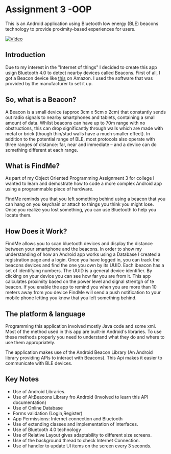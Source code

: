 # Assignment 3 -OOP

This is an Android application using Bluetooth low energy (BLE) beacons technology to provide proximity-based experiences for users.




[![Video](http://img.youtube.com/vi/fWrekPh4cwc/0.jpg)](https://www.youtube.com/watch?v=fWrekPh4cwc&feature=youtu.be)

Introduction
------------
Due to my interest in the "Internet of things" I decided to create this app usign Bluetooth 4.0 to detect nearby devices called Beacons. First of all, I got a Beacon device like [this](https://www.amazon.com/FeasyBeacon-Bluetooth-Proximity-Eddystone-programmable/dp/B077FQ6HLV?ref_=fsclp_pl_dp_7) on Amazon.  I used the software that was provided by the manufacturer to set it up.

So, what is a Beacon?
------------

A Beacon is a small device (approx 3cm x 5cm x 2cm) that constantly sends out radio signals to nearby smartphones and tablets, containing a small amount of data.
Whilst beacons can have up to 70m range with no obstructions, this can drop significantly through walls which are made with metal or brick (though thin/stud walls have a much smaller effect).
In addition to the potential range of BLE, most protocols also operate with three ranges of distance: far, near and immediate – and a device can do something different at each range.

What is FindMe?
------------
As part of my Object Oriented Programming Assignment 3 for college I wanted to learn and demostrate how to code a more complex Android app using a programmable piece of hardware.

FindMe reminds you that you left something behind using a beacon that you can hang on you keychain or attach to things you think you might lose. Once you realize you lost something, you can use Bluetooth to help you locate them.

How Does it Work?
------------
FindMe allows you to scan bluetooth devices and display the distance between your smartphone and the beacons. In order to show my understanding of how an Android app works using a Database I created a registration page and a login. Once you have logged in, you can track the beacons devices and find the one you own by its UUID. Each ibeacon has a set of identifying numbers. The UUID is a general device identifier. By clicking on your device you can see how far you are from it. This app calculates proximity based on the power level and signal strentgh of te beacon. If you enable the app to remind you when you are more than 10 meters away from you device FindMe will send a push notification to your mobile phone letting you know that you left something behind.

The platform & language
---------------------------

Programming this application involved mostly Java code and some xml. Most of the method used in this app are built-in Android's libraries. To use these methods properly you need to understand what they do and where to use them appropriately.

The application makes use of the Android Beacon Library (An Android library providing APIs to interact with Beacons). This Api makes it easier to communicate with BLE devices.


Key Notes
---------

* Use of Android Libraries.
* Use of AltBeacons Library fro Android (Involved to learn this API documentation)
* Use of Online Database
* Forms validation (Login,Register)
* App Permissions: Internet connection and Bluetooth
* Use of extending classes and implementation of interfaces.
* Use of Bluetooth 4.0 technology
* Use of Relative Layout gives adaptability to different size screens.
* Use of the background thread to check Internet Connection.
* Use of handler to update UI items on the screen every 3 seconds.
